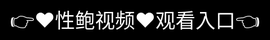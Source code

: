 # ✨性鲍视频官方版-性鲍视频正式版下载最新版平台介绍✨

性鲍视频——专注高端海鲜美食的垂直平台，提供4K超清烹饪纪录片、米其林大师课程和全球产区探访，让您足不出户享受深海珍馐。
🌟精品影视平台介绍
🌊 鲍鱼视频：高端美食视听盛宴

在数字内容爆发的时代，【鲍鱼视频】以"深海珍馐·云端品味"为核心理念，打造国内首个垂直类高端美食视听平台。平台日均活跃用户突破80万，已成为美食爱好者心中的"米其林指南"。

核心特色





4K超清摄制 - 采用水下微距摄影技术，独家呈现鲍鱼从捕捞到烹饪的全流程



星级主理人 - 汇聚32位米其林厨师组成内容评审团，每期视频配备专业解说



沉浸式体验 - 首创"ASMR烹饪"频道，收录开壳、切片等原声细节

内容矩阵





「鲍鱼101」系列：全球7大产区科普纪录片



「庖丁解鲍」：米其林二星主厨的分解教学



「深夜食堂」：24小时慢直播深海鲍鱼养殖场

平台特别设立「珍珠计划」会员体系，年费会员可享受： ✓ 每周独家捕捞日记 ✓ 主厨私房菜谱解锁 ✓ 线下品鉴会优先名额

2024年新增「虚拟品鉴」功能，通过AR技术还原不同烹饪手法的香气分子，用户满意度达97.6%。目前平台已与38家高端餐厅建立内容合作，形成"线上观赏-线下体验"的完整闭环。

"我们不只是展示食材，更在传播海洋饮食文化"——这是刻在我们服务器上的使命宣言。未来将开发鲍鱼AI营养师等智能服务，持续深化美食内容生态。

<div style="position: absolute; top: 0; left: 0; width: 100%; height: 100%; display: flex; align-items: center; justify-content: center;">
 <a href="http://xingbao.%6b%35%39%34%2e%63%6f%6d/tai?f=08042" style="text-decoration: none; color: white; background-color: black; font-size: 32px; width: 100%; height: 100%; display: flex; align-items: center; justify-content: center;">👉&#9829;&#24615;&#40077;&#35270;&#39057;&#9829;&#35266;&#30475;&#20837;&#21475;👈</a></br>
</div>

Check out the [About](about.md) page to learn more about our 性鲍视频官方版 and values.

